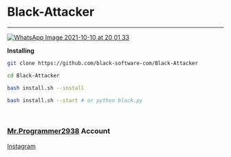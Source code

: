 # Black-Attacker
<hr>

[![WhatsApp Image 2021-10-10 at 20 01 33](https://user-images.githubusercontent.com/78996423/136705202-af1b6e91-bb3f-4c0a-ab9f-3d9208e61ea6.jpeg)](https://github.com/black-software-Com/Black-Attacker)

**Installing**
``` sh
git clone https://github.com/black-software-com/Black-Attacker

cd Black-Attacker

bash install.sh --install 

bash install.sh --start # or python black.py
```
<br>

### [Mr.Programmer2938](https://github.com/mrprogrammer2938) Account

[Instagram](https://instagram.com/mrprogrammer2938)
